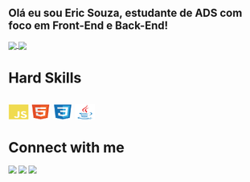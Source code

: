 ## Olá eu sou Eric Souza, estudante de ADS com foco em Front-End e Back-End!

<a href="https://github.com/anuraghazra/github-readme-stats">
  <img height=175 align="center" src="https://github-readme-stats.vercel.app/api?username=eric5f&show_icons=true&theme=radical" />
</a>
<a href="https://github.com/anuraghazra/convoychat">
  <img height=175 align="center" src="https://github-readme-stats.vercel.app/api/top-langs?username=eric5f&layout=compact&langs_count=8&card_width=320&show_icons=true&theme=radical" />
</a>

 # Hard Skills
<div style="display: inline_block"><br>
  <img align="center" alt="Eric-Js" height="30" width="40" src="https://raw.githubusercontent.com/devicons/devicon/master/icons/javascript/javascript-plain.svg">
  <img align="center" alt="Eric-HTML" height="30" width="40" src="https://raw.githubusercontent.com/devicons/devicon/master/icons/html5/html5-original.svg">
  <img align="center" alt="Eric-CSS" height="30" width="40" src="https://raw.githubusercontent.com/devicons/devicon/master/icons/css3/css3-original.svg">
  <img align="center" alt="Eric-Java" height="30" width="40" src="https://raw.githubusercontent.com/devicons/devicon/master/icons/java/java-original.svg">
</div>
  
  ##
  
# Connect with me
<div> 
  <a href="https://instagram.com/ericsouza23" target="_blank"><img src="https://img.shields.io/badge/-Instagram-%23E4405F?style=for-the-badge&logo=instagram&logoColor=white" target="_blank"></a>
  <a href = "mailto:ericsouza17@hotmail.com"><img src="https://img.shields.io/badge/-Email-000?style=for-the-badge&logo=microsoft-outlook&logoColor=E94D5F" target="_blank"></a>
  <a href="https://www.linkedin.com/in/ericsf" target="_blank"><img src="https://img.shields.io/badge/-LinkedIn-%230077B5?style=for-the-badge&logo=linkedin&logoColor=white" target="_blank"></a> 
</div>
